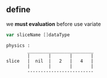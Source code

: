 ##  define
we **must evaluation** before use variate
```go
var sliceName []dataType	
```
```shell
physics :
   		_________________________
		|       |       |       |
slice	|  nil  |   2   |   4   |
		|       |       |       |
		-------------------------
```


